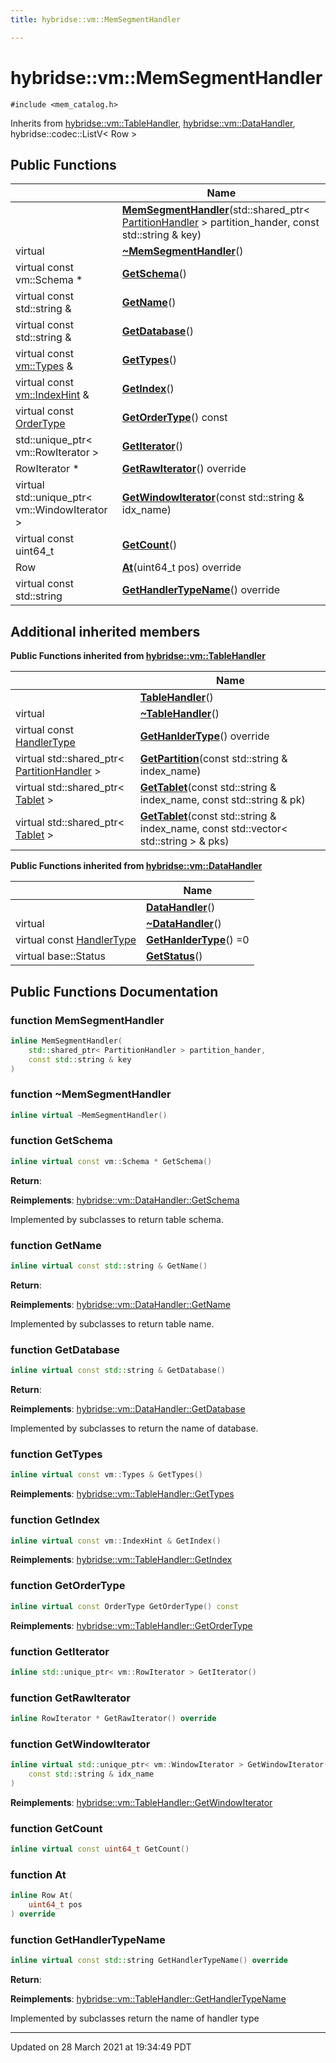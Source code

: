 ```yaml
---
title: hybridse::vm::MemSegmentHandler

---
```


# hybridse::vm::MemSegmentHandler




`#include <mem_catalog.h>`

Inherits from [hybridse::vm::TableHandler](/hybridse/usage/api/markdownClasses/classhybridse_1_1vm_1_1_table_handler.md), [hybridse::vm::DataHandler](/hybridse/usage/api/markdownClasses/classhybridse_1_1vm_1_1_data_handler.md), hybridse::codec::ListV< Row >

## Public Functions

|                | Name           |
| -------------- | -------------- |
| | **[MemSegmentHandler](/hybridse/usage/api/markdownClasses/classhybridse_1_1vm_1_1_mem_segment_handler.md#function-memsegmenthandler)**(std::shared_ptr< [PartitionHandler](/hybridse/usage/api/markdownClasses/classhybridse_1_1vm_1_1_partition_handler.md) > partition_hander, const std::string & key) |
| virtual | **[~MemSegmentHandler](/hybridse/usage/api/markdownClasses/classhybridse_1_1vm_1_1_mem_segment_handler.md#function-~memsegmenthandler)**() |
| virtual const vm::Schema * | **[GetSchema](/hybridse/usage/api/markdownClasses/classhybridse_1_1vm_1_1_mem_segment_handler.md#function-getschema)**() |
| virtual const std::string & | **[GetName](/hybridse/usage/api/markdownClasses/classhybridse_1_1vm_1_1_mem_segment_handler.md#function-getname)**() |
| virtual const std::string & | **[GetDatabase](/hybridse/usage/api/markdownClasses/classhybridse_1_1vm_1_1_mem_segment_handler.md#function-getdatabase)**() |
| virtual const [vm::Types](/hybridse/usage/api/markdownNamespaces/namespacehybridse_1_1vm.md#typedef-types) & | **[GetTypes](/hybridse/usage/api/markdownClasses/classhybridse_1_1vm_1_1_mem_segment_handler.md#function-gettypes)**() |
| virtual const [vm::IndexHint](/hybridse/usage/api/markdownNamespaces/namespacehybridse_1_1vm.md#typedef-indexhint) & | **[GetIndex](/hybridse/usage/api/markdownClasses/classhybridse_1_1vm_1_1_mem_segment_handler.md#function-getindex)**() |
| virtual const [OrderType](/hybridse/usage/api/markdownNamespaces/namespacehybridse_1_1vm.md#enum-ordertype) | **[GetOrderType](/hybridse/usage/api/markdownClasses/classhybridse_1_1vm_1_1_mem_segment_handler.md#function-getordertype)**() const |
| std::unique_ptr< vm::RowIterator > | **[GetIterator](/hybridse/usage/api/markdownClasses/classhybridse_1_1vm_1_1_mem_segment_handler.md#function-getiterator)**() |
| RowIterator * | **[GetRawIterator](/hybridse/usage/api/markdownClasses/classhybridse_1_1vm_1_1_mem_segment_handler.md#function-getrawiterator)**() override |
| virtual std::unique_ptr< vm::WindowIterator > | **[GetWindowIterator](/hybridse/usage/api/markdownClasses/classhybridse_1_1vm_1_1_mem_segment_handler.md#function-getwindowiterator)**(const std::string & idx_name) |
| virtual const uint64_t | **[GetCount](/hybridse/usage/api/markdownClasses/classhybridse_1_1vm_1_1_mem_segment_handler.md#function-getcount)**() |
| Row | **[At](/hybridse/usage/api/markdownClasses/classhybridse_1_1vm_1_1_mem_segment_handler.md#function-at)**(uint64_t pos) override |
| virtual const std::string | **[GetHandlerTypeName](/hybridse/usage/api/markdownClasses/classhybridse_1_1vm_1_1_mem_segment_handler.md#function-gethandlertypename)**() override |

## Additional inherited members

**Public Functions inherited from [hybridse::vm::TableHandler](/hybridse/usage/api/markdownClasses/classhybridse_1_1vm_1_1_table_handler.md)**

|                | Name           |
| -------------- | -------------- |
| | **[TableHandler](/hybridse/usage/api/markdownClasses/classhybridse_1_1vm_1_1_table_handler.md#function-tablehandler)**() |
| virtual | **[~TableHandler](/hybridse/usage/api/markdownClasses/classhybridse_1_1vm_1_1_table_handler.md#function-~tablehandler)**() |
| virtual const [HandlerType](/hybridse/usage/api/markdownNamespaces/namespacehybridse_1_1vm.md#enum-handlertype) | **[GetHanlderType](/hybridse/usage/api/markdownClasses/classhybridse_1_1vm_1_1_table_handler.md#function-gethanldertype)**() override |
| virtual std::shared_ptr< [PartitionHandler](/hybridse/usage/api/markdownClasses/classhybridse_1_1vm_1_1_partition_handler.md) > | **[GetPartition](/hybridse/usage/api/markdownClasses/classhybridse_1_1vm_1_1_table_handler.md#function-getpartition)**(const std::string & index_name) |
| virtual std::shared_ptr< [Tablet](/hybridse/usage/api/markdownClasses/classhybridse_1_1vm_1_1_tablet.md) > | **[GetTablet](/hybridse/usage/api/markdownClasses/classhybridse_1_1vm_1_1_table_handler.md#function-gettablet)**(const std::string & index_name, const std::string & pk) |
| virtual std::shared_ptr< [Tablet](/hybridse/usage/api/markdownClasses/classhybridse_1_1vm_1_1_tablet.md) > | **[GetTablet](/hybridse/usage/api/markdownClasses/classhybridse_1_1vm_1_1_table_handler.md#function-gettablet)**(const std::string & index_name, const std::vector< std::string > & pks) |

**Public Functions inherited from [hybridse::vm::DataHandler](/hybridse/usage/api/markdownClasses/classhybridse_1_1vm_1_1_data_handler.md)**

|                | Name           |
| -------------- | -------------- |
| | **[DataHandler](/hybridse/usage/api/markdownClasses/classhybridse_1_1vm_1_1_data_handler.md#function-datahandler)**() |
| virtual | **[~DataHandler](/hybridse/usage/api/markdownClasses/classhybridse_1_1vm_1_1_data_handler.md#function-~datahandler)**() |
| virtual const [HandlerType](/hybridse/usage/api/markdownNamespaces/namespacehybridse_1_1vm.md#enum-handlertype) | **[GetHanlderType](/hybridse/usage/api/markdownClasses/classhybridse_1_1vm_1_1_data_handler.md#function-gethanldertype)**() =0 |
| virtual base::Status | **[GetStatus](/hybridse/usage/api/markdownClasses/classhybridse_1_1vm_1_1_data_handler.md#function-getstatus)**() |


## Public Functions Documentation

### function MemSegmentHandler

```cpp
inline MemSegmentHandler(
    std::shared_ptr< PartitionHandler > partition_hander,
    const std::string & key
)
```


### function ~MemSegmentHandler

```cpp
inline virtual ~MemSegmentHandler()
```


### function GetSchema

```cpp
inline virtual const vm::Schema * GetSchema()
```


**Return**: 

**Reimplements**: [hybridse::vm::DataHandler::GetSchema](/hybridse/usage/api/markdownClasses/classhybridse_1_1vm_1_1_data_handler.md#function-getschema)


Implemented by subclasses to return table schema. 


### function GetName

```cpp
inline virtual const std::string & GetName()
```


**Return**: 

**Reimplements**: [hybridse::vm::DataHandler::GetName](/hybridse/usage/api/markdownClasses/classhybridse_1_1vm_1_1_data_handler.md#function-getname)


Implemented by subclasses to return table name. 


### function GetDatabase

```cpp
inline virtual const std::string & GetDatabase()
```


**Return**: 

**Reimplements**: [hybridse::vm::DataHandler::GetDatabase](/hybridse/usage/api/markdownClasses/classhybridse_1_1vm_1_1_data_handler.md#function-getdatabase)


Implemented by subclasses to return the name of database. 


### function GetTypes

```cpp
inline virtual const vm::Types & GetTypes()
```


**Reimplements**: [hybridse::vm::TableHandler::GetTypes](/hybridse/usage/api/markdownClasses/classhybridse_1_1vm_1_1_table_handler.md#function-gettypes)


### function GetIndex

```cpp
inline virtual const vm::IndexHint & GetIndex()
```


**Reimplements**: [hybridse::vm::TableHandler::GetIndex](/hybridse/usage/api/markdownClasses/classhybridse_1_1vm_1_1_table_handler.md#function-getindex)


### function GetOrderType

```cpp
inline virtual const OrderType GetOrderType() const
```


**Reimplements**: [hybridse::vm::TableHandler::GetOrderType](/hybridse/usage/api/markdownClasses/classhybridse_1_1vm_1_1_table_handler.md#function-getordertype)


### function GetIterator

```cpp
inline std::unique_ptr< vm::RowIterator > GetIterator()
```


### function GetRawIterator

```cpp
inline RowIterator * GetRawIterator() override
```


### function GetWindowIterator

```cpp
inline virtual std::unique_ptr< vm::WindowIterator > GetWindowIterator(
    const std::string & idx_name
)
```


**Reimplements**: [hybridse::vm::TableHandler::GetWindowIterator](/hybridse/usage/api/markdownClasses/classhybridse_1_1vm_1_1_table_handler.md#function-getwindowiterator)


### function GetCount

```cpp
inline virtual const uint64_t GetCount()
```


### function At

```cpp
inline Row At(
    uint64_t pos
) override
```


### function GetHandlerTypeName

```cpp
inline virtual const std::string GetHandlerTypeName() override
```


**Return**: 

**Reimplements**: [hybridse::vm::TableHandler::GetHandlerTypeName](/hybridse/usage/api/markdownClasses/classhybridse_1_1vm_1_1_table_handler.md#function-gethandlertypename)


Implemented by subclasses return the name of handler type 


-------------------------------

Updated on 28 March 2021 at 19:34:49 PDT